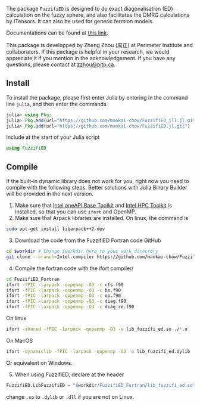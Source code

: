 The package `FuzzifiED` is designed to do exact diagonalisation (ED) calculation on the fuzzy sphere, and also facilitates the DMRG calculations by ITensors. It can also be used for generic fermion models. 

Documentations can be found at [this link](https://mankai-chow.github.io/FuzzifiED/). 

This package is developped by Zheng Zhou (周正) at Perimeter Institute and collaborators. If this package is helpful in your research, we would appreciate it if you mention in the acknowledgement. If you have any questions, please contact at [zzhou@pitp.ca](mailto:zzhou@pitp.ca).

## Install

To install the package, please first enter Julia by entering in the command line `julia`, and then enter the commands
```julia
julia> using Pkg; 
julia> Pkg.add(url="https://github.com/mankai-chow/FuzzifiED_jll.jl.git")
julia> Pkg.add(url="https://github.com/mankai-chow/FuzzifiED.jl.git")
```
Include at the start of your Julia script
```julia
using FuzzifiED
```

## Compile 

If the built-in dynamic library does not work for you, right now you need to compile with the following steps. Better solutions with Julia Binary Builder will be provided in the next version. 

1. Make sure that [Intel oneAPI Base Toolkit](https://www.intel.com/content/www/us/en/developer/tools/oneapi/base-toolkit-download.html) and [Intel HPC Toolkit](https://www.intel.com/content/www/us/en/developer/tools/oneapi/hpc-toolkit-download.html) is installed, so that you can use `ifort` and OpenMP. 
2. Make sure that Arpack libraries are installed. On linux, the command is 
```bash
sudo apt-get install libarpack++2-dev
```
3. Download the code from the FuzzifiED Fortran code GitHub
```bash
cd $workdir # Change $workdir here to your work directory
git clone --branch=Intel-compiler https://github.com/mankai-chow/FuzzifiED_Fortran
```
4. Compile the fortran code with the ifort compiler/
```bash
cd FuzzifiED_Fortran
ifort -fPIC -larpack -qopenmp -O3 -c cfs.f90
ifort -fPIC -larpack -qopenmp -O3 -c bs.f90
ifort -fPIC -larpack -qopenmp -O3 -c op.f90
ifort -fPIC -larpack -qopenmp -O3 -c diag.f90
ifort -fPIC -larpack -qopenmp -O3 -c diag_re.f90
```
On linux
```bash
ifort -shared -fPIC -larpack -qopenmp -O3 -o lib_fuzzifi_ed.so ./*.o
```
On MacOS
```bash
ifort -dynamiclib -fPIC -larpack -qopenmp -O3 -o lib_fuzzifi_ed.dylib ./*.o
```
Or equivalent on Windows.

5. When using FuzzifiED, declare at the header 
```julia
FuzzifiED.LibFuzzifiED = "$workdir/FuzzifiED_Fortran/lib_fuzzifi_ed.so"
```
change `.so` to `.dylib` or `.dll` if you are not on Linux. 
